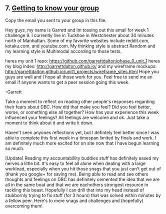 ## 7. [Getting to know your group](7_get_to_know_your_group/readme.md)

Copy the email you sent to your group in this file.

Hey guys, my name is Garrett and Im tossing out this email for week 1 challenge 9.
I currently live in Tuckhoe in Westchester about 30 minutes north of Manhattan.  Some of my favorite websites include reddit.com, kotaku.com, and youtube.com.  My thinking style is abstract Random and my learning style is Multimodal according to those tests.

heres my unit 1 repo:  https://github.com/garrettdalton/phase_0_unit_1
heres my blog index: http://garrettdalton.github.io/
and my wireframe mockups: http://garrettdalton.github.io/unit1_projects/wireframe_sites.html
 Hope you guys are well and I hope all those work for you.  Feel free to send me an email if anyone wants to get a peer session going this week.


-Garrett


Take a moment to reflect on reading other people's responses regarding their fears about DBC. How did that make you feel? Did you feel better, worse, or something else all together? How has your experience this week influenced your feelings? All feelings are welcome and ok. Just take a moment to think about it and write it down. 

Haven't seen anyones reflections yet, but I defintely feel better since I was able to complete this first week in a timespan limited by finals and work.  I am definitely much more excited for on site now that I have begun learning so much.

[Update]
Reading my accountabillity buddies stuff has definitely eased my nerves a little bit.  It's easy to feel all alone when dealing with a large workload, especially when you hit those snags that you just can't get out of (thank you google+ for saving me).  Being able to read and see others thoughts and feelings on DBC has definitely cemented the idea that we are all in the same boat and that we are eachothers strongest resource in tackling this beast.  Hopefully I can drill that into my head instead of stubbornly trying to fix stuff (for 3 hours) that was solved within minutes by a fellow peer.  Here's to more snags and challenges and (hopefully) overcoming them!
